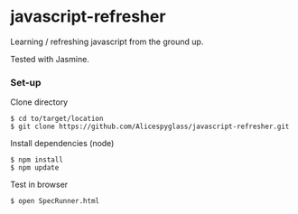 # javascript-refresher

Learning / refreshing javascript from the ground up.

Tested with Jasmine.

### Set-up

Clone directory
```
$ cd to/target/location
$ git clone https://github.com/Alicespyglass/javascript-refresher.git
```
Install dependencies (node)
```
$ npm install
$ npm update
```

Test in browser
```
$ open SpecRunner.html
```
